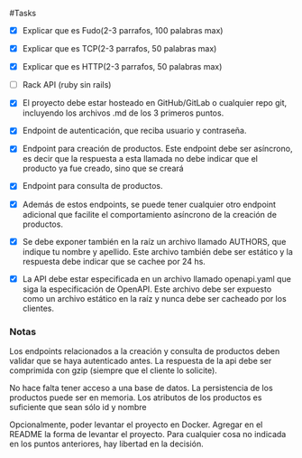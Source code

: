 #Tasks

- [x] Explicar que es Fudo(2-3 parrafos, 100 palabras max)

- [x] Explicar que es TCP(2-3 parrafos, 50 palabras max)

- [x] Explicar que es HTTP(2-3 parrafos, 50 palabras max)

- [ ] Rack API (ruby sin rails)

- [x] El proyecto debe estar hosteado en GitHub/GitLab o cualquier repo git, incluyendo los
      archivos .md de los 3 primeros puntos.
- [x] Endpoint de autenticación, que reciba usuario y contraseña.
- [x] Endpoint para creación de productos. Este endpoint debe ser asíncrono, es decir que la
      respuesta a esta llamada no debe indicar que el producto ya fue creado, sino que se creará
- [x] Endpoint para consulta de productos.
- [x] Además de estos endpoints, se puede tener cualquier otro endpoint adicional que facilite el
      comportamiento asíncrono de la creación de productos.
- [x] Se debe exponer también en la raíz un archivo llamado AUTHORS, que indique tu nombre y
      apellido. Este archivo también debe ser estático y la respuesta debe indicar que se cachee
      por 24 hs.
- [x] La API debe estar especificada en un archivo llamado openapi.yaml que siga la
      especificación de OpenAPI. Este archivo debe ser expuesto como un archivo estático en la
      raíz y nunca debe ser cacheado por los clientes.

### Notas

Los endpoints relacionados a la creación y consulta de productos deben validar que se haya
autenticado antes.
La respuesta de la api debe ser comprimida con gzip (siempre que el cliente lo solicite).

No hace falta tener acceso a una base de datos. La persistencia de los productos puede ser en memoria.
Los atributos de los productos es suficiente que sean sólo id y nombre

Opcionalmente, poder levantar el proyecto en Docker.
Agregar en el README la forma de levantar el proyecto.
Para cualquier cosa no indicada en los puntos anteriores, hay libertad en la decisión.
